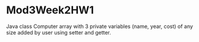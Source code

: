 # Mod3Week2HW1

Java class Computer array with 3 private variables (name, year, cost) of any size added by user using setter and getter.

